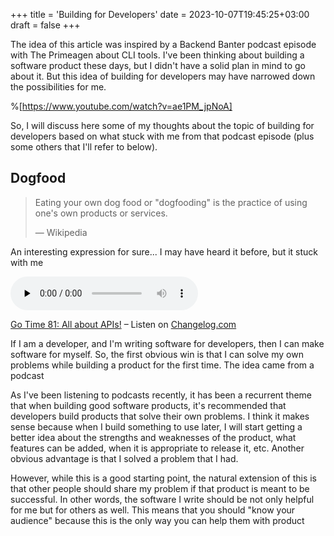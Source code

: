 +++
title = 'Building for Developers'
date = 2023-10-07T19:45:25+03:00
draft = false
+++

The idea of this article was inspired by a Backend Banter podcast episode with The Primeagen about CLI tools. I've been thinking about building a software product these days, but I didn't have a solid plan in mind to go about it. But this idea of building for developers may have narrowed down the possibilities for me.

%[https://www.youtube.com/watch?v=ae1PM_jpNoA] 

So, I will discuss here some of my thoughts about the topic of building for developers based on what stuck with me from that podcast episode (plus some others that I'll refer to below).

## Dogfood

> Eating your own dog food or "dogfooding" is the practice of using one's own products or services.
> 
> — Wikipedia

An interesting expression for sure... I may have heard it before, but it stuck with me

<audio data-theme="night" data-src="https://changelog.com/gotime/81/embed" src="https://op3.dev/e/https://cdn.changelog.com/uploads/gotime/81/go-time-81.mp3" preload="none" class="changelog-episode" controls></audio><p><a href="https://changelog.com/gotime/81">Go Time 81: All about APIs!</a> – Listen on <a href="https://changelog.com/">Changelog.com</a></p><script async src="//cdn.changelog.com/embed.js"></script>

If I am a developer, and I'm writing software for developers, then I can make software for myself. So, the first obvious win is that I can solve my own problems while building a product for the first time. The idea came from a podcast

As I've been listening to podcasts recently, it has been a recurrent theme that when building good software products, it's recommended that developers build products that solve their own problems. I think it makes sense because when I build something to use later, I will start getting a better idea about the strengths and weaknesses of the product, what features can be added, when it is appropriate to release it, etc. Another obvious advantage is that I solved a problem that I had.

However, while this is a good starting point, the natural extension of this is that other people should share my problem if that product is meant to be successful. In other words, the software I write should be not only helpful for me but for others as well. This means that you should "know your audience" because this is the only way you can help them with product
